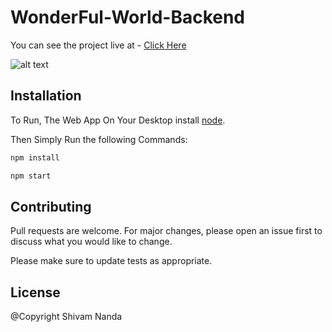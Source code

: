 # WonderFul-World-Backend

You can see the project live at - [Click Here] 

![alt text](https://i.ibb.co/Vpx6tnq/image-2021-12-04-143740.png)

## Installation

To Run, The Web App On Your Desktop install [node](https://nodejs.org/en/download/).

Then Simply Run the following Commands:
```bash
npm install

npm start
```
## Contributing
Pull requests are welcome. For major changes, please open an issue first to discuss what you would like to change.

Please make sure to update tests as appropriate.

## License

@Copyright Shivam Nanda

[Click Here]: <https://wonderful-world-83c57.web.app/>


